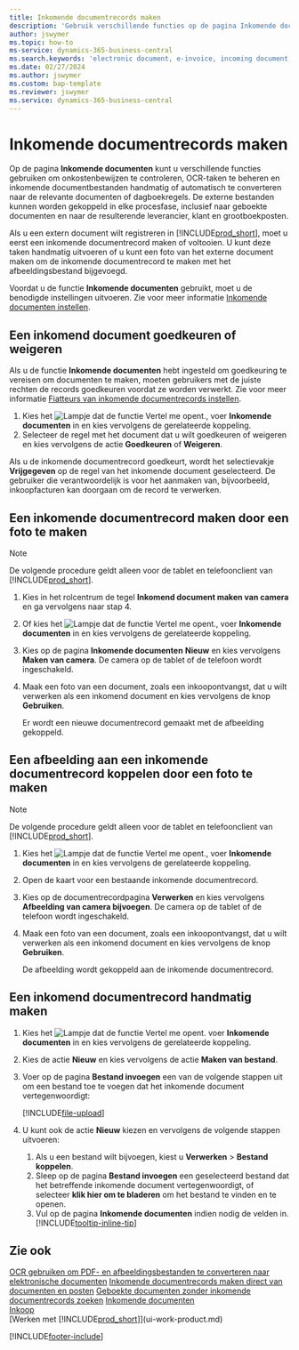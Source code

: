 ```yaml
---
title: Inkomende documentrecords maken
description: 'Gebruik verschillende functies op de pagina Inkomende documenten om onkostenbewijzen te bekijken, OCR-taken te beheren, inkomende documentbestanden te converteren en externe bestanden bij te voegen.'
author: jswymer
ms.topic: how-to
ms-service: dynamics-365-business-central
ms.search.keywords: 'electronic document, e-invoice, incoming document, OCR, ecommerce, document exchange, import invoice'
ms.date: 02/27/2024
ms.author: jswymer
ms.custom: bap-template
ms.reviewer: jswymer
ms.service: dynamics-365-business-central
---
```

# <a name="create-incoming-document-records"></a>Inkomende documentrecords maken

Op de pagina **Inkomende documenten** kunt u verschillende functies gebruiken om onkostenbewijzen te controleren, OCR-taken te beheren en inkomende documentbestanden handmatig of automatisch te converteren naar de relevante documenten of dagboekregels. De externe bestanden kunnen worden gekoppeld in elke procesfase, inclusief naar geboekte documenten en naar de resulterende leverancier, klant en grootboekposten.

Als u een extern document wilt registreren in [!INCLUDE[prod_short](includes/prod_short.md)], moet u eerst een inkomende documentrecord maken of voltooien. U kunt deze taken handmatig uitvoeren of u kunt een foto van het externe document maken om de inkomende documentrecord te maken met het afbeeldingsbestand bijgevoegd.

Voordat u de functie **Inkomende documenten** gebruikt, moet u de benodigde instellingen uitvoeren. Zie voor meer informatie [Inkomende documenten instellen](across-how-setup-income-documents.md).

## <a name="approve-or-reject-an-incoming-document"></a>Een inkomend document goedkeuren of weigeren

Als u de functie **Inkomende documenten** hebt ingesteld om goedkeuring te vereisen om documenten te maken, moeten gebruikers met de juiste rechten de records goedkeuren voordat ze worden verwerkt. Zie voor meer informatie [Fiatteurs van inkomende documentrecords instellen](across-how-setup-income-documents.md#to-set-up-approvers-of-incoming-document-records).

1. Kies het ![Lampje dat de functie Vertel me opent.](media/ui-search/search_small.png "Vertel me wat u wilt doen"), voer **Inkomende documenten** in en kies vervolgens de gerelateerde koppeling.
2. Selecteer de regel met het document dat u wilt goedkeuren of weigeren en kies vervolgens de actie **Goedkeuren** of **Weigeren**.

Als u de inkomende documentrecord goedkeurt, wordt het selectievakje **Vrijgegeven** op de regel van het inkomende document geselecteerd. De gebruiker die verantwoordelijk is voor het aanmaken van, bijvoorbeeld, inkoopfacturen kan doorgaan om de record te verwerken.

## <a name="create-an-incoming-document-record-by-taking-a-photo"></a>Een inkomende documentrecord maken door een foto te maken

> [!NOTE]  
> De volgende procedure geldt alleen voor de tablet en telefoonclient van [!INCLUDE[prod_short](includes/prod_short.md)].

1. Kies in het rolcentrum de tegel **Inkomend document maken van camera** en ga vervolgens naar stap 4.
2. Of kies het ![Lampje dat de functie Vertel me opent.](media/ui-search/search_small.png "Vertel me wat u wilt doen"), voer **Inkomende documenten** in en kies vervolgens de gerelateerde koppeling.
3. Kies op de pagina **Inkomende documenten** **Nieuw** en kies vervolgens **Maken van camera**. De camera op de tablet of de telefoon wordt ingeschakeld.
4. Maak een foto van een document, zoals een inkoopontvangst, dat u wilt verwerken als een inkomend document en kies vervolgens de knop **Gebruiken**.

    Er wordt een nieuwe documentrecord gemaakt met de afbeelding gekoppeld.

## <a name="attach-an-image-to-an-incoming-document-record-by-taking-a-photo"></a>Een afbeelding aan een inkomende documentrecord koppelen door een foto te maken

> [!NOTE]  
> De volgende procedure geldt alleen voor de tablet en telefoonclient van [!INCLUDE[prod_short](includes/prod_short.md)].

1. Kies het ![Lampje dat de functie Vertel me opent.](media/ui-search/search_small.png "Vertel me wat u wilt doen"), voer **Inkomende documenten** in en kies vervolgens de gerelateerde koppeling.
2. Open de kaart voor een bestaande inkomende documentrecord.
3. Kies op de documentrecordpagina **Verwerken** en kies vervolgens **Afbeelding van camera bijvoegen**. De camera op de tablet of de telefoon wordt ingeschakeld.
4. Maak een foto van een document, zoals een inkoopontvangst, dat u wilt verwerken als een inkomend document en kies vervolgens de knop **Gebruiken**.

    De afbeelding wordt gekoppeld aan de inkomende documentrecord.

## <a name="create-an-incoming-document-record-manually"></a>Een inkomend documentrecord handmatig maken

1. Kies het ![Lampje dat de functie Vertel me opent.](media/ui-search/search_small.png "Vertel me wat u wilt doen") voer **Inkomende documenten** in en kies vervolgens de gerelateerde koppeling.
2. Kies de actie **Nieuw** en kies vervolgens de actie **Maken van bestand**.  
3. Voer op de pagina **Bestand invoegen** een van de volgende stappen uit om een bestand toe te voegen dat het inkomende document vertegenwoordigt:

   [!INCLUDE[file-upload](includes/file-upload.md)]

4. U kunt ook de actie **Nieuw** kiezen en vervolgens de volgende stappen uitvoeren:

    1. Als u een bestand wilt bijvoegen, kiest u **Verwerken** > **Bestand koppelen**.
    2. Sleep op de pagina **Bestand invoegen** een geselecteerd bestand dat het betreffende inkomende document vertegenwoordigt, of selecteer **klik hier om te bladeren** om het bestand te vinden en te openen.
    3. Vul op de pagina **Inkomende documenten** indien nodig de velden in. [!INCLUDE[tooltip-inline-tip](includes/tooltip-inline-tip_md.md)]

## <a name="see-also"></a>Zie ook

[OCR gebruiken om PDF- en afbeeldingsbestanden te converteren naar elektronische documenten](across-how-use-ocr-pdf-images-files.md)
[Inkomende documentrecords maken direct van documenten en posten](across-how-connect-disconnect-income-document-records.md)
[Geboekte documenten zonder inkomende documentrecords zoeken](across-how-find-posted-documents-without-income-document-records.md)
[Inkomende documenten](across-income-documents.md)  
[Inkoop](purchasing-manage-purchasing.md)  
[Werken met [!INCLUDE[prod_short](includes/prod_short.md)]](ui-work-product.md)


[!INCLUDE[footer-include](includes/footer-banner.md)]
